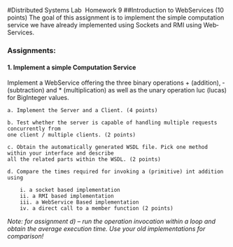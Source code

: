 #Distributed Systems Lab ­ Homework 9
##Introduction to Web­Services (10 points)
The goal of this assignment is to implement the simple computation service we have
already implemented using Sockets and RMI using Web­Services.
### Assignments:
#### 1. Implement a simple Computation Service
Implement a WebService offering the three binary operations + (addition), ­ (subtraction)
and * (multiplication) as well as the unary operation luc (lucas) for BigInteger values.
    
    a. Implement the Server and a Client. (4 points)
    
    b. Test whether the server is capable of handling multiple requests concurrently from
    one client / multiple clients. (2 points)
    
    c. Obtain the automatically generated WSDL file. Pick one method within your interface and describe     
    all the related parts within the WSDL. (2 points)
    
    d. Compare the times required for invoking a (primitive) int addition using
    
        i. a socket based implementation
        ii. a RMI based implementation
        iii. a WebService Based implementation
        iv. a direct call to a member function (2 points)

_Note: for assignment d) – run the operation invocation within a loop and obtain the
average execution time. Use your old implementations for comparison!_
